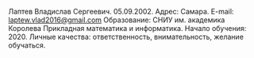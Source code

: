 Лаптев Владислав Сергеевич.
05.09.2002.
Адрес: Самара.
E-mail: laptew.vlad2016@gmail.com
Образование: СНИУ им. академика Королева Прикладная математика и информатика.
Начало обучения: 2020.
Личные качества: ответственность, внимательность, желание обучаться.
